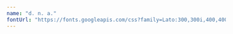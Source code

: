 ```yaml
---
name: "d. n. a."
fontUrl: "https://fonts.googleapis.com/css?family=Lato:300,300i,400,400i,700,700i,900,900i|PT+Serif:400,400i,700,700i"
---
```

